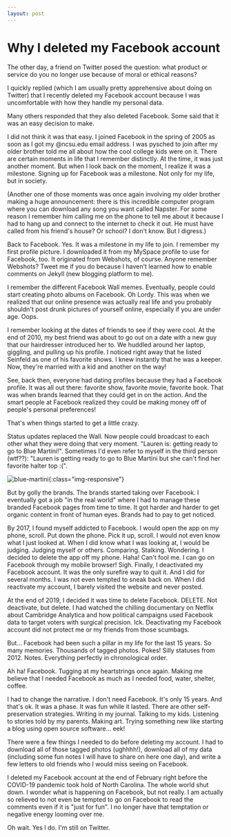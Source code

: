 ```yaml
---
layout: post
---
```


# Why I deleted my Facebook account

The other day, a friend on Twitter posed the question: what product or service do you no longer use because of moral or ethical reasons?

I quickly replied (which I am usually pretty apprehensive about doing on Twitter) that I recently deleted my Facebook account because I was uncomfortable with how they handle my personal data.

Many others responded that they also deleted Facebook. Some said that it was an easy decision to make.

I did not think it was that easy. I joined Facebook in the spring of 2005 as soon as I got my @ncsu.edu email address. I was pysched to join after my older brother told me all about how the cool college kids were on it. There are certain moments in life that I remember distinctly. At the time, it was just another moment. But when I look back on the moment, I realize it was a milestone. Signing up for Facebook was a milestone. Not only for my life, but in society.

(Another one of those moments was once again involving my older brother making a huge announcement: there is this incredible computer program where you can download any song you want called Napster. For some reason I remember him calling me on the phone to tell me about it because I had to hang up and connect to the internet to check it out. He must have called from his friend's house? Or school? I don't know. But I digress.)

Back to Facebook. Yes. It was a milestone in my life to join. I remember my first profile picture. I downloaded it from my MySpace profile to use for Facebook, too. It originated from Webshots, of course. Anyone remember Webshots? Tweet me if you do because I haven't learned how to enable comments on Jekyll (new blogging platform to me).

I remember the different Facebook Wall memes. Eventually, people could start creating photo albums on Facebook. Oh Lordy. This was when we realized that our online presence was actually real life and you probably shouldn't post drunk pictures of yourself online, especially if you are under age. Oops.

I remember looking at the dates of friends to see if they were cool. At the end of 2010, my best friend was about to go out on a date with a new guy that our hairdresser introduced her to. We huddled around her laptop, giggling, and pulling up his profile. I noticed right away that he listed Seinfeld as one of his favorite shows. I knew instantly that he was a keeper. Now, they're married with a kid and another on the way!

See, back then, everyone had dating profiles because they had a Facebook profile. It was all out there: favorite show, favorite movie, favorite book. That was when brands learned that they could get in on the action. And the smart people at Facebook realized they could be making money off of people's personal preferences!

That's when things started to get a little crazy.

Status updates replaced the Wall. Now people could broadcast to each other what they were doing that very moment. "Lauren is: getting ready to go to Blue Martini!". Sometimes I'd even refer to myself in the third person (wtf??): "Lauren is getting ready to go to Blue Martini but she can't find her favorite halter top :(".

![blue-martini](/path/to/blue-martini.jpg){:class="img-responsive"}

But by golly the brands. The brands started taking over Facebook. I eventually got a job "in the real world" where I had to manage these branded Facebook pages from time to time. It got harder and harder to get organic content in front of human eyes. Brands had to pay to get noticed.

By 2017, I found myself addicted to Facebook. I would open the app on my phone, scroll. Put down the phone. Pick it up, scroll. I would not even know what I just looked at. When I did know what I was looking at, I would be judging. Judging myself or others. Comparing. Stalking. Wondering. I decided to delete the app off my phone. Haha! Can't fool me. I can go on Facebook through my mobile browser! Sigh. Finally, I deactivated my Facebook account. It was the only surefire way to quit it. And I did for several months. I was not even tempted to sneak back on. When I did reactivate my account, I barely visited the website and never posted.

At the end of 2019, I decided it was time to delete Facebook. DELETE. Not deactivate, but delete. I had watched the chilling documentary on Netflix about Cambridge Analytica and how political campaigns used Facebook data to target voters with surgical precision. Ick. Deactivating my Facebook account did not protect me or my friends from those scumbags.

But... Facebook had been such a pillar in my life for the last 15 years. So many memories. Thousands of tagged photos. Pokes! Silly statuses from 2012. Notes. Everything perfectly in chronological order.

Ah ha! Facebook. Tugging at my heartstrings once again. Making me believe that I needed Facebook as much as I needed food, water, shelter, coffee.

I had to change the narrative. I don't need Facebook. It's only 15 years. And that's ok. It was a phase. It was fun while it lasted. There are other self-preservation strategies. Writing in my journal. Talking to my kids. Listening to stories told by my parents. Making art. Trying something new like starting a blog using open source software... eek!

There were a few things I needed to do before deleting my account. I had to download all of those tagged photos (ughhhh!), download all of my data (including some fun notes I will have to share on here one day), and write a few letters to old friends who I would miss seeing on Facebook.

I deleted my Facebook account at the end of February right before the COVID-19 pandemic took hold of North Carolina. The whole world shut down. I wonder what is happening on Facebook, but not really. I am actually so relieved to not even be tempted to go on Facebook to read the comments even if it is "just for fun". I no longer have that temptation or negative energy looming over me.

Oh wait. Yes I do. I'm still on Twitter.
